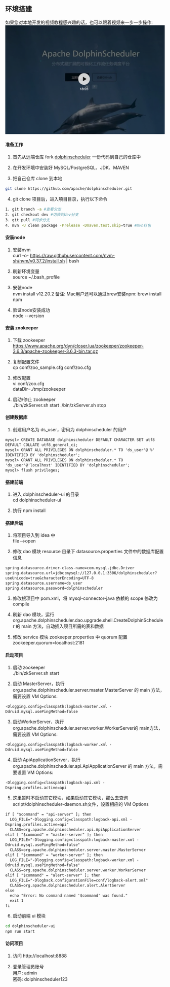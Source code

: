 ## 环境搭建

如果您对本地开发的视频教程感兴趣的话，也可以跟着视频来一步一步操作:
[![ DolphinScheduler 本地开发搭建 ](/img/build_dev_video.png)](https://www.bilibili.com/video/BV1hf4y1b7sX)

#### 准备工作

1. 首先从远端仓库 fork [dolphinscheduler](https://github.com/apache/dolphinscheduler) 一份代码到自己的仓库中

2. 在开发环境中安装好 MySQL/PostgreSQL、JDK、MAVEN

3. 把自己仓库 clone 到本地

```bash
git clone https://github.com/apache/dolphinscheduler.git
```

4. git clone 项目后，进入项目目录，执行以下命令

```bash
1. git branch -a #查看分支
2. git checkout dev #切换到dev分支
3. git pull #同步分支
4. mvn -U clean package -Prelease -Dmaven.test.skip=true #mvn打包
```

#### 安装node

1. 安装nvm  
    curl -o- https://raw.githubusercontent.com/nvm-sh/nvm/v0.37.2/install.sh | bash

2. 刷新环境变量  
    source ~/.bash_profile

3. 安装node  
    nvm install v12.20.2
    备注: Mac用户还可以通过brew安装npm: brew install npm

4. 验证node安装成功  
    node --version  

#### 安装 zookeeper

1. 下载 zookeeper  
    https://www.apache.org/dyn/closer.lua/zookeeper/zookeeper-3.6.3/apache-zookeeper-3.6.3-bin.tar.gz

2. 复制配置文件  
    cp conf/zoo_sample.cfg conf/zoo.cfg

3. 修改配置  
    vi conf/zoo.cfg  
    dataDir=./tmp/zookeeper

4. 启动/停止 zookeeper  
    ./bin/zkServer.sh start
    ./bin/zkServer.sh stop

#### 创建数据库

1. 创建用户名为 ds_user，密码为 dolphinscheduler 的用户  

```
mysql> CREATE DATABASE dolphinscheduler DEFAULT CHARACTER SET utf8 DEFAULT COLLATE utf8_general_ci;
mysql> GRANT ALL PRIVILEGES ON dolphinscheduler.* TO 'ds_user'@'%' IDENTIFIED BY 'dolphinscheduler';
mysql> GRANT ALL PRIVILEGES ON dolphinscheduler.* TO 'ds_user'@'localhost' IDENTIFIED BY 'dolphinscheduler';
mysql> flush privileges;
```

#### 搭建前端

1. 进入 dolphinscheduler-ui 的目录  
    cd dolphinscheduler-ui

2. 执行 npm install  

#### 搭建后端

1. 将项目导入到 idea 中  
    file-->open

2. 修改 dao 模块 resource 目录下 datasource.properties 文件中的数据库配置信息     

```
spring.datasource.driver-class-name=com.mysql.jdbc.Driver
spring.datasource.url=jdbc:mysql://127.0.0.1:3306/dolphinscheduler?useUnicode=true&characterEncoding=UTF-8
spring.datasource.username=ds_user
spring.datasource.password=dolphinscheduler
```

3. 修改根项目中 pom.xml，将 mysql-connector-java 依赖的 scope 修改为 compile  

4. 刷新 dao 模块，运行 org.apache.dolphinscheduler.dao.upgrade.shell.CreateDolphinScheduler 的 main 方法，自动插入项目所需的表和数据  

5. 修改 service 模块 zookeeper.properties 中 quorum 配置 
    zookeeper.quorum=localhost:2181

#### 启动项目

1. 启动 zookeeper   
    ./bin/zkServer.sh start

2. 启动 MasterServer，执行 org.apache.dolphinscheduler.server.master.MasterServer 的 main 方法，需要设置 VM Options:  

```
-Dlogging.config=classpath:logback-master.xml -Ddruid.mysql.usePingMethod=false
```

3. 启动WorkerServer，执行org.apache.dolphinscheduler.server.worker.WorkerServer的 main方法，需要设置 VM Options:  

```
-Dlogging.config=classpath:logback-worker.xml -Ddruid.mysql.usePingMethod=false
```

4. 启动 ApiApplicationServer，执行 org.apache.dolphinscheduler.api.ApiApplicationServer 的 main 方法，需要设置 VM Options:   

```
-Dlogging.config=classpath:logback-api.xml -Dspring.profiles.active=api
```

5. 这里暂时不启动其它模块，如果启动其它模块，那么去查询script/dolphinscheduler-daemon.sh文件，设置相应的 VM Options  

```
if [ "$command" = "api-server" ]; then
  LOG_FILE="-Dlogging.config=classpath:logback-api.xml -Dspring.profiles.active=api"
  CLASS=org.apache.dolphinscheduler.api.ApiApplicationServer
elif [ "$command" = "master-server" ]; then
  LOG_FILE="-Dlogging.config=classpath:logback-master.xml -Ddruid.mysql.usePingMethod=false"
  CLASS=org.apache.dolphinscheduler.server.master.MasterServer
elif [ "$command" = "worker-server" ]; then
  LOG_FILE="-Dlogging.config=classpath:logback-worker.xml -Ddruid.mysql.usePingMethod=false"
  CLASS=org.apache.dolphinscheduler.server.worker.WorkerServer
elif [ "$command" = "alert-server" ]; then
  LOG_FILE="-Dlogback.configurationFile=conf/logback-alert.xml"
  CLASS=org.apache.dolphinscheduler.alert.AlertServer
else
  echo "Error: No command named '$command' was found."
  exit 1
fi
```

6. 启动前端 ui 模块  

```bash
cd dolphinscheduler-ui
npm run start
```

#### 访问项目

1. 访问 http://localhost:8888

2. 登录管理员账号  
    用户: admin  
    密码: dolphinscheduler123

